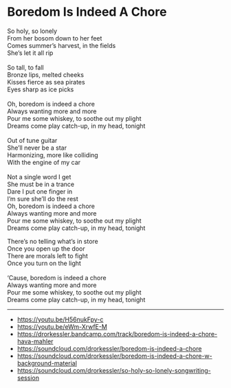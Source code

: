 # Boredom Is Indeed A Chore

So holy, so lonely\
From her bosom down to her feet\
Comes summer’s harvest, in the fields\
She’s let it all rip\
\
So tall, to fall\
Bronze lips, melted cheeks\
Kisses fierce as sea pirates\
Eyes sharp as ice picks\
\
Oh, boredom is indeed a chore\
Always wanting more and more\
Pour me some whiskey, to soothe out my plight\
Dreams come play catch-up, in my head, tonight\
\
Out of tune guitar\
She’ll never be a star\
Harmonizing, more like colliding\
With the engine of my car\
\
Not a single word I get\
She must be in a trance\
Dare I put one finger in\
I’m sure she’ll do the rest
\
Oh, boredom is indeed a chore\
Always wanting more and more\
Pour me some whiskey, to soothe out my plight\
Dreams come play catch-up, in my head, tonight 

There’s no telling what’s in store\
Once you open up the door\
There are morals left to fight\
Once you turn on the light\
\
‘Cause, boredom is indeed a chore\
Always wanting more and more\
Pour me some whiskey, to soothe out my plight\
Dreams come play catch-up, in my head, tonight

---
- https://youtu.be/H56nukFpy-c
- https://youtu.be/eWm-XrwfE-M
- https://drorkessler.bandcamp.com/track/boredom-is-indeed-a-chore-hava-mahler
- https://soundcloud.com/drorkessler/boredom-is-indeed-a-chore
- https://soundcloud.com/drorkessler/boredom-is-indeed-a-chore-w-background-material
- https://soundcloud.com/drorkessler/so-holy-so-lonely-songwriting-session
